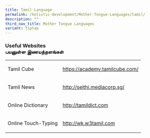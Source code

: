 ```yaml
---
title: Tamil Language
permalink: /holistic-development/Mother-Tongue-Languages/tamil/
description: ""
third_nav_title: Mother Tongue Languages
variant: tiptap
---
```

<h3>Useful Websites<br>பயனுள்ள இணயத்தளங்கள்</h3>
<table style="minWidth: 50px">
<colgroup>
<col>
<col>
</colgroup>
<tbody>
<tr>
<td rowspan="1" colspan="1">
<p>Tamil Cube</p>
</td>
<td rowspan="1" colspan="1">
<p><a href="https://academy.tamilcube.com/" rel="noopener nofollow" target="_blank">https://academy.tamilcube.com/</a>
</p>
</td>
</tr>
<tr>
<td rowspan="1" colspan="1">
<p>Tamil News</p>
</td>
<td rowspan="1" colspan="1">
<p><a href="http://seithi.mediacorp.sg/" rel="noopener nofollow" target="_blank">http://seithi.mediacorp.sg/</a>
</p>
</td>
</tr>
<tr>
<td rowspan="1" colspan="1">
<p>Online Dictionary</p>
</td>
<td rowspan="1" colspan="1">
<p><a href="http://tamildict.com" rel="noopener nofollow" target="_blank">http://tamildict.com</a>
</p>
</td>
</tr>
<tr>
<td rowspan="1" colspan="1">
<p>Online Touch-Typing</p>
</td>
<td rowspan="1" colspan="1">
<p><a href="http://wk.w3tamil.com/" rel="noopener noreferrer nofollow" target="_blank">http://wk.w3tamil.com</a>
</p>
</td>
</tr>
</tbody>
</table>
<p></p>
<p></p>